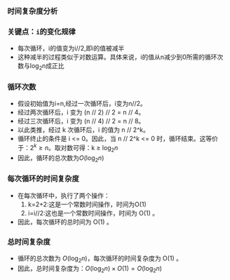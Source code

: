 ### 时间复杂度分析

### 关键点：`i`的变化规律

- 每次循环，i的值变为i//2,即i的值被减半
- 这种减半的过程类似于对数运算。具体来说，i的值从n减少到0所需的循环次数与log<sub>2</sub>n成正比
### 循环次数
- 假设初始值为i=n,经过一次循环后，i变为n//2。
- 经过两次循环后，i 变为 (n // 2) // 2 = n // 4。
- 经过三次循环后，i 变为 (n // 4) // 2 = n // 8。
- 以此类推，经过 k 次循环后，i 的值为 n // 2^k。
- 循环终止的条件是 i <= 0。因此，当 n // 2^k <= 0 时，循环结束。这等价于：$2^k \geqslant n$。取对数可得：k $\geqslant$ $\log_2 n$
- 因此，循环的总次数为$O(\log_2 n)$
### 每次循环的时间复杂度
- 在每次循环中，执行了两个操作：  
    1. k=2+2:这是一个常数时间操作，时间为O(1)
    2. i=i//2:这也是一个常数时间操作，时间为 O(1) 。
- 因此，每次循环的总时间为 O(1) 。
### 总时间复杂度
- 循环的总次数为 $O(\log_2 n)$，每次循环的时间复杂度为 O(1) 。
- 因此，总时间复杂度为：$O(\log_2 n) \times O(1) = O(\log_2 n)$